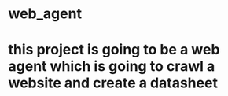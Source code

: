# web_agent
# this project is going to be a web agent which is going to crawl a website and create a datasheet
